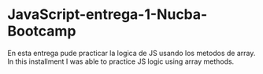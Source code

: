 # JavaScript-entrega-1-Nucba-Bootcamp
En esta entrega pude practicar la logica de JS usando los metodos de array. 
In this installment I was able to practice JS logic using array methods.
